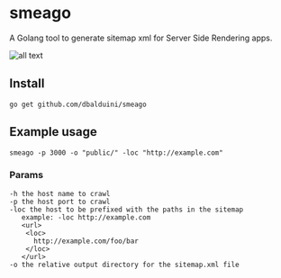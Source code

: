 # smeago
A Golang tool to generate sitemap xml for Server Side Rendering apps.

![all text](http://orig14.deviantart.net/9c7b/f/2012/268/9/d/doodle__cute__gollum_by_agathexu-d5fu2mf.jpg)

## Install

```
go get github.com/dbalduini/smeago
```

## Example usage

```
smeago -p 3000 -o "public/" -loc "http://example.com"
```

### Params

```
-h the host name to crawl
-p the host port to crawl
-loc the host to be prefixed with the paths in the sitemap
   example: -loc http://example.com
   <url>
    <loc>
      http://example.com/foo/bar
    </loc>
   </url>
-o the relative output directory for the sitemap.xml file
```
